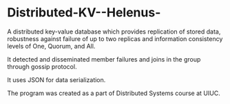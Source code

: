 Distributed-KV--Helenus-
========================

A distributed key-value database which provides replication of stored data, robustness against failure of up to two replicas and information consistency levels of One, Quorum, and All.

It detected and disseminated member failures and joins in the group through gossip protocol.

It uses JSON for data serialization.

The program was created as a part of Distributed Systems course at UIUC.
